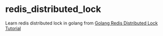 # redis_distributed_lock
Learn redis distributed lock in golang from [Golang Redis Distributed Lock Tutorial](https://mp.weixin.qq.com/s?__biz=MzkxMjQzMjA0OQ==&mid=2247484313&idx=1&sn=905342d3fc1cdaf845a62a140bd5247e) 